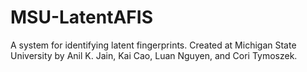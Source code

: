 # MSU-LatentAFIS
A system for identifying latent fingerprints. Created at Michigan State University by Anil K. Jain, Kai Cao, Luan Nguyen, and Cori Tymoszek.
